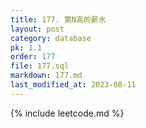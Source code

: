 ```yaml
---
title: 177. 第N高的薪水
layout: post
category: database
pk: 1.1
order: 177
file: 177.sql
markdown: 177.md
last_modified_at: 2023-08-11
---
```


{% include leetcode.md %}
